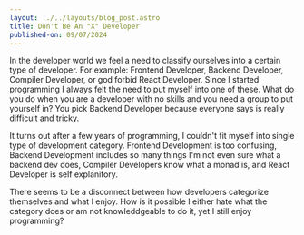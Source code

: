```yaml
---
layout: ../../layouts/blog_post.astro
title: Don't Be An "X" Developer
published-on: 09/07/2024
---
```


In the developer world we feel a need to classify ourselves into a certain type of developer.
For example: Frontend Developer, Backend Developer, Compiler Developer, or god forbid React Developer.
Since I started programming I always felt the need to put myself into one of these. What do you do
when you are a developer with no skills and you need a group to put yourself in? You pick Backend
Developer because everyone says is really difficult and tricky.

It turns out after a few years of programming, I couldn't fit myself into single type of development
category. Frontend Development is too confusing, Backend Development includes so many things I'm not even
sure what a backend dev does, Compiler Developers know what a monad is, and React Developer is self explanitory.

There seems to be a disconnect between how developers categorize themselves and what I enjoy. How is it
possible I either hate what the category does or am not knowleddgeable to do it, yet I still enjoy programming?


